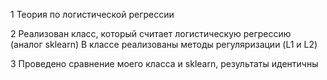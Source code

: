 1 Теория по логистической регрессии

2 Реализован класс, который считает логистическую регрессию (аналог sklearn) В классе реализованы методы регуляризации (L1 и L2)

3 Проведено сравнение моего класса и sklearn, результаты идентичны
